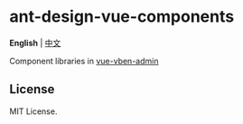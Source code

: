 # ant-design-vue-components

**English** | [中文](./README.zh-CN.md)


Component libraries in [vue-vben-admin](https://github.com/anncwb/vue-vben-admin)

## License

MIT License.
